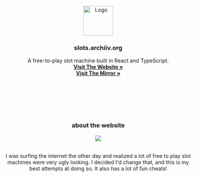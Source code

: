 
<!-- PROJECT LOGO -->
<br />
<div align="center">
  <a href="https://slots.archiiv.org">
    <img src="https://d2w9rnfcy7mm78.cloudfront.net/36261876/original_cbf7db1205788359deb0f0fc331cf9da.png?1745637610?bc=0" alt="Logo" width="80" height="80">
  </a>
  <h3 align="center">slots.archiiv.org</h3>

  <p align="center">
    A free-to-play slot machine built in React and TypeScript. 
  <br />
    <a href="https://slots.archiiv.org/"><strong>Visit The Website »</strong></a></br>
    <a href="https://slots.arch.open-sky.org/"><strong>Visit The Mirror »</strong></a>
  </p>

  <br /><br /><br /><br /><br />
  <!-- ABOUT THE PROJECT -->
<h3 align="center">about the website</h3>

![](https://d2w9rnfcy7mm78.cloudfront.net/36318909/original_15daf48384f5b11ddd4b5166ef7d0b0b.png?1745883217?bc=0)

</br>
I was surfing the internet the other day and realized a lot of free to play slot machines were very ugly looking. I decided I'd change that, and this is my best attempts at doing so. It also has a lot of fun cheats!
</br></br>

</div>
